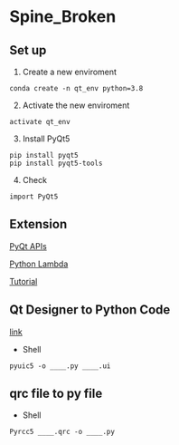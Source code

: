 # Spine_Broken
## Set up
1. Create a new enviroment
```
conda create -n qt_env python=3.8
```
2. Activate the new enviroment
```
activate qt_env
```
3. Install PyQt5
```
pip install pyqt5
pip install pyqt5-tools
```
4. Check
```
import PyQt5
```

## Extension
[PyQt APIs](https://doc.qt.io/qtforpython/api.html)


[Python Lambda](https://www.w3schools.com/python/python_lambda.asp)

[Tutorial](https://www.tutorialspoint.com/pyqt/index.htm)

## Qt Designer to Python Code
[link](https://realpython.com/qt-designer-python/)

* Shell
```
pyuic5 -o ____.py ____.ui
```

## qrc file to py file
* Shell
```
Pyrcc5 ____.qrc -o ____.py
```

